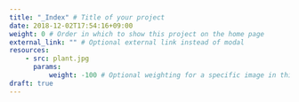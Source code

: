 ```yaml
---
title: "_Index" # Title of your project
date: 2018-12-02T17:54:16+09:00 
weight: 0 # Order in which to show this project on the home page
external_link: "" # Optional external link instead of modal
resources: 
    - src: plant.jpg
      params:
          weight: -100 # Optional weighting for a specific image in this project folder
draft: true
---
```

